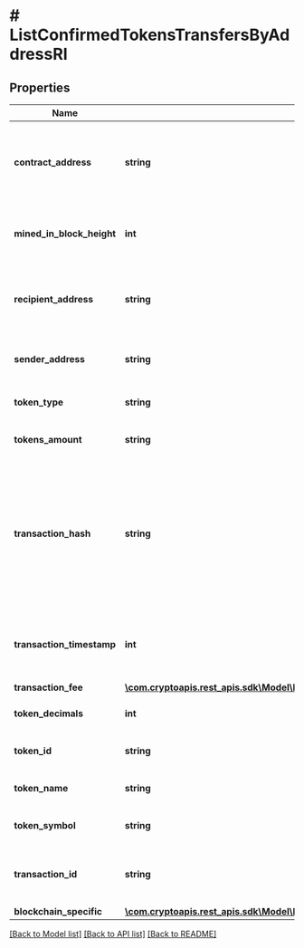 # # ListConfirmedTokensTransfersByAddressRI

## Properties

Name | Type | Description | Notes
------------ | ------------- | ------------- | -------------
**contract_address** | **string** | Represents the contract address of the token, which controls its logic. It is not the address that holds the tokens. |
**mined_in_block_height** | **int** | Defines the block height in which this transaction was confirmed/mined. |
**recipient_address** | **string** | Defines the address to which the recipient receives the transferred tokens. |
**sender_address** | **string** | Defines the address from which the sender transfers tokens. |
**token_type** | **string** | Defines the specific token type. |
**tokens_amount** | **string** | Defines the token amount of the transfer. | [optional]
**transaction_hash** | **string** | Represents the hash of the transaction, which is its unique identifier. It represents a cryptographic digital fingerprint made by hashing the block header twice through the SHA256 algorithm. |
**transaction_timestamp** | **int** | Defines the specific time/date when the transaction was created in Unix Timestamp. |
**transaction_fee** | [**\com.cryptoapis.rest_apis.sdk\Model\ListConfirmedTokensTransfersByAddressRITransactionFee**](ListConfirmedTokensTransfersByAddressRITransactionFee.md) |  |
**token_decimals** | **int** | Representation of the decimals of the token | [optional]
**token_id** | **string** | Representation of the tokens&#39; identifier | [optional]
**token_name** | **string** | Representation of the name of the token | [optional]
**token_symbol** | **string** | Representation of the tokens&#39; symbol | [optional]
**transaction_id** | **string** | Representation of the transactionId in which the token transfer appears | [optional]
**blockchain_specific** | [**\com.cryptoapis.rest_apis.sdk\Model\ListConfirmedTokensTransfersByAddressRIBS**](ListConfirmedTokensTransfersByAddressRIBS.md) |  |

[[Back to Model list]](../../README.md#models) [[Back to API list]](../../README.md#endpoints) [[Back to README]](../../README.md)
